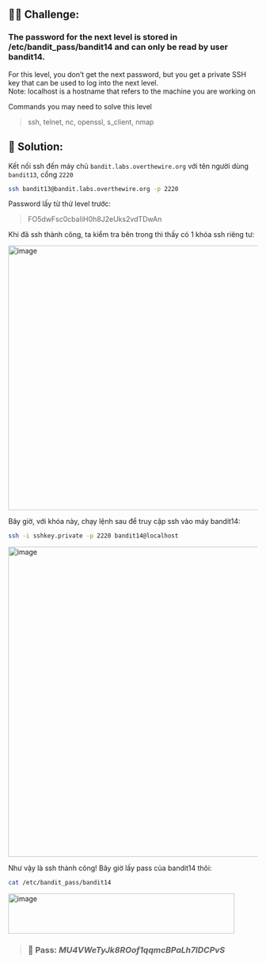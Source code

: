 ## 🕵️‍♂️ Challenge:  
### The password for the next level is stored in /etc/bandit_pass/bandit14 and can only be read by user bandit14.  
For this level, you don’t get the next password, but you get a private SSH key that can be used to log into the next level.  
Note: localhost is a hostname that refers to the machine you are working on  

Commands you may need to solve this level  
> ssh, telnet, nc, openssl, s_client, nmap

## 📝 Solution:

Kết nối ssh đến máy chủ `bandit.labs.overthewire.org` với tên người dùng `bandit13`, cổng `2220`  
```bash
ssh bandit13@bandit.labs.overthewire.org -p 2220
```
Password lấy từ thử level trước:  
> FO5dwFsc0cbaIiH0h8J2eUks2vdTDwAn

Khi đã ssh thành công, ta kiểm tra bên trong thì thấy có 1 khóa ssh riêng tư:  

<img width="619" height="534" alt="image" src="https://github.com/user-attachments/assets/e50b9821-2d58-4091-93a3-7568b6d9c964" />

Bây giờ, với khóa này, chạy lệnh sau để truy cập ssh vào máy bandit14:  
```bash
ssh -i sshkey.private -p 2220 bandit14@localhost
```

<img width="843" height="626" alt="image" src="https://github.com/user-attachments/assets/c435a49a-edd0-4953-8073-bb876ecfbc33" />

Như vậy là ssh thành công! Bây giờ lấy pass của bandit14 thôi:  
```bash
cat /etc/bandit_pass/bandit14
```
<img width="457" height="81" alt="image" src="https://github.com/user-attachments/assets/a33d54ee-2fcc-45f0-88a0-d6238b91493e" />


>### 🎯 Pass: ***MU4VWeTyJk8ROof1qqmcBPaLh7lDCPvS***
